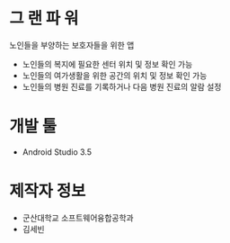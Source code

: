 # 그 랜 파 워
노인들을 부양하는 보호자들을 위한 앱
* 노인들의 복지에 필요한 센터 위치 및 정보 확인 가능
* 노인들의 여가생활을 위한 공간의 위치 및 정보 확인 가능
* 노인들의 병원 진료를 기록하거나 다음 병원 진료의 알람 설정 

# 개발 툴
* Android Studio 3.5

# 제작자 정보
* 군산대학교 소프트웨어융합공학과
* 김세빈
